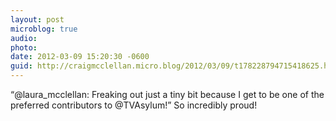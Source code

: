 ```yaml
---
layout: post
microblog: true
audio: 
photo: 
date: 2012-03-09 15:20:30 -0600
guid: http://craigmcclellan.micro.blog/2012/03/09/t178228794715418625.html
---
```

“@laura_mcclellan: Freaking out just a tiny bit because I get to be one of the preferred contributors to @TVAsylum!” So incredibly proud!
